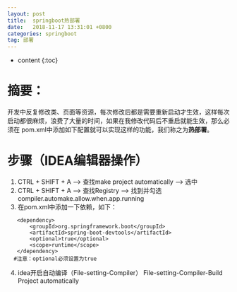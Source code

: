 ```yaml
---
layout: post
title:  springboot热部署
date:   2018-11-17 13:31:01 +0800
categories: springboot
tag: 部署
---
```


* content
{:toc}


# 摘要：
  开发中反复修改类、页面等资源，每次修改后都是需要重新启动才生效，这样每次启动都很麻烦，浪费了大量的时间，如果在我修改代码后不重启就能生效，那么必须在     pom.xml中添加如下配置就可以实现这样的功能，我们称之为**热部署**。
# 步骤（IDEA编辑器操作）
  1. CTRL + SHIFT + A --> 查找make project automatically --> 选中 
  2. CTRL + SHIFT + A --> 查找Registry --> 找到并勾选compiler.automake.allow.when.app.running 
  3. 在pom.xml中添加一下依赖，如下：
  ``` 
     <dependency>
         <groupId>org.springframework.boot</groupId>
         <artifactId>spring-boot-devtools</artifactId>
         <optional>true</optional>
         <scope>runtime</scope>
     </dependency>
    #注意：optional必须设置为true
  ```
  4. idea开启自动编译（File-setting-Compiler）
     File-setting-Compiler-Build Project automatically



